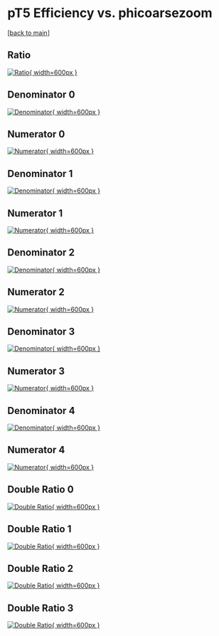 # pT5 Efficiency vs. phicoarsezoom

[[back to main](./)]



## Ratio

[![Ratio](../mtv/var/pT5_base_13_0_eff_phicoarsezoom.png){ width=600px }](../mtv/var/pT5_base_13_0_eff_phicoarsezoom.pdf)

## Denominator 0

[![Denominator](../mtv/den/pT5_base_13_0_eff_phicoarsezoom_den0.png){ width=600px }](../mtv/den/pT5_base_13_0_eff_phicoarsezoom_den0.pdf)

## Numerator 0

[![Numerator](../mtv/num/pT5_base_13_0_eff_phicoarsezoom_num0.png){ width=600px }](../mtv/num/pT5_base_13_0_eff_phicoarsezoom_num0.pdf)

## Denominator 1

[![Denominator](../mtv/den/pT5_base_13_0_eff_phicoarsezoom_den1.png){ width=600px }](../mtv/den/pT5_base_13_0_eff_phicoarsezoom_den1.pdf)

## Numerator 1

[![Numerator](../mtv/num/pT5_base_13_0_eff_phicoarsezoom_num1.png){ width=600px }](../mtv/num/pT5_base_13_0_eff_phicoarsezoom_num1.pdf)

## Denominator 2

[![Denominator](../mtv/den/pT5_base_13_0_eff_phicoarsezoom_den2.png){ width=600px }](../mtv/den/pT5_base_13_0_eff_phicoarsezoom_den2.pdf)

## Numerator 2

[![Numerator](../mtv/num/pT5_base_13_0_eff_phicoarsezoom_num2.png){ width=600px }](../mtv/num/pT5_base_13_0_eff_phicoarsezoom_num2.pdf)

## Denominator 3

[![Denominator](../mtv/den/pT5_base_13_0_eff_phicoarsezoom_den3.png){ width=600px }](../mtv/den/pT5_base_13_0_eff_phicoarsezoom_den3.pdf)

## Numerator 3

[![Numerator](../mtv/num/pT5_base_13_0_eff_phicoarsezoom_num3.png){ width=600px }](../mtv/num/pT5_base_13_0_eff_phicoarsezoom_num3.pdf)

## Denominator 4

[![Denominator](../mtv/den/pT5_base_13_0_eff_phicoarsezoom_den4.png){ width=600px }](../mtv/den/pT5_base_13_0_eff_phicoarsezoom_den4.pdf)

## Numerator 4

[![Numerator](../mtv/num/pT5_base_13_0_eff_phicoarsezoom_num4.png){ width=600px }](../mtv/num/pT5_base_13_0_eff_phicoarsezoom_num4.pdf)

## Double Ratio 0

[![Double Ratio](../mtv/ratio/pT5_base_13_0_eff_phicoarsezoom_ratio0.png){ width=600px }](../mtv/ratio/pT5_base_13_0_eff_phicoarsezoom_ratio0.pdf)

## Double Ratio 1

[![Double Ratio](../mtv/ratio/pT5_base_13_0_eff_phicoarsezoom_ratio1.png){ width=600px }](../mtv/ratio/pT5_base_13_0_eff_phicoarsezoom_ratio1.pdf)

## Double Ratio 2

[![Double Ratio](../mtv/ratio/pT5_base_13_0_eff_phicoarsezoom_ratio2.png){ width=600px }](../mtv/ratio/pT5_base_13_0_eff_phicoarsezoom_ratio2.pdf)

## Double Ratio 3

[![Double Ratio](../mtv/ratio/pT5_base_13_0_eff_phicoarsezoom_ratio3.png){ width=600px }](../mtv/ratio/pT5_base_13_0_eff_phicoarsezoom_ratio3.pdf)

